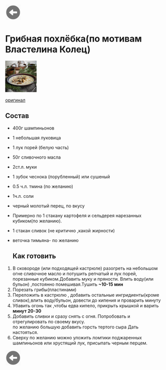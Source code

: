 <a href=./README.md><img src="img/back.jpg" width="50" height="50" /></a>
# Грибная похлёбка(по мотивам Властелина Колец)
<img src="img/shroomsoup.jpg" width="100" height="100" />

 [оригинал](https://pikabu.ru/story/gribnaya_pokhlebka_vlastelin_kolets_literaturnaya_kukhnya_4007713)
 ## Состав
* 400г шампиньонов
* 1 небольшая луковица
* 1 лук порей (белую часть)
* 50г сливочного масла
* 2ст.л. муки
* 1 зубок чеснока (порубленный) или сушеный
* 0.5 ч.л. тмина (по желанию)
* 1ч.л. соли
* черный молотый перец, по вкусу
* Примерно по 1 стакану картофеля и сельдерея нарезанных кубиком(по желанию).
* 1 стакан сливок (не критично ,какой жирности)
* веточка тимьяна- по желанию
 
  ## Как готовить
 
 1. В сковороде (или подходящей кастрюле) разогреть на небольшом огне сливочное масло и потушить репчатый и лук порей, порезанные кубиком.Добавить муку и пряности. Влить воду(или бульон) ,постоянно помешивая.Тушить **~10-15 мин**
 2. Порезать грибы(пластинами)
 3. Переложить в кастрюлю , добавить остальные ингридиенты(кроме сливок),влить воду/бульон, довести до кипения и проварить минуту
 4. Убавить огонь так ,чтобы едва кипело, прикрыть крышкой и варить **минут 20-30**
5. Добавить сливки и сразу снять с огня. Попробовать и отрегулировать по своему вкусу. 
<br> по желанию большую добавить горсть тертого сыра
Дать настояться.
6. Сверху по желанию можно уложить ломтики поджаренных шампиньонов или хрустящий лук, присыпать черным перцем.
 
 
<a href=./README.md><img src="img/back.jpg" width="50" height="50" /></a>
